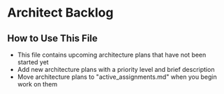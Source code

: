 # Architect Backlog

## How to Use This File
- This file contains upcoming architecture plans that have not been started yet
- Add new architecture plans with a priority level and brief description
- Move architecture plans to "active_assignments.md" when you begin work on them
